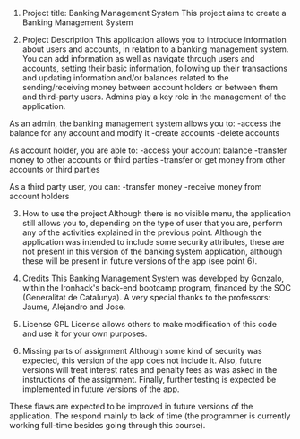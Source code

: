 1. Project title: Banking Management SystemThis project aims to create a Banking Management System2. Project DescriptionThis application allows you to introduce information about users and accounts, in relation to a banking management system. You can add information as well as navigate through users and accounts, setting their basic information, following up their transactions and updating information and/or balances related to the sending/receiving money between account holders or between them and third-party users. Admins play a key role in the management of the application.
As an admin, the banking management system allows you to:
-access the balance for any account and modify it
-create accounts
-delete accounts

As account holder, you are able to:
-access your account balance
-transfer money to other accounts or third parties
-transfer or get money from other accounts or third parties

As a third party user, you can:
-transfer money
-receive money from account holders3. How to use the projectAlthough there is no visible menu, the application still allows you to, depending on the type of user that you are, perform any of the activities explained in the previous point. Although the application was intended to include some security attributes, these are not present in this version of the banking system application, although these will be present in future versions of the app (see point 6).4. CreditsThis Banking Management System was developed by Gonzalo, within the Ironhack's back-end bootcamp program, financed by the SOC (Generalitat de Catalunya). A very special thanks to the professors: Jaume, Alejandro and Jose.5. LicenseGPL License allows others to make modification of this code and use it for your own purposes.

6. Missing parts of assignment
Although some kind of security was expected, this version of the app does not include it. Also, future versions will treat interest rates and penalty fees as was asked in the instructions of the assignment. Finally, further testing is expected be implemented in future versions of the app.

These flaws are expected to be improved in future versions of the application. The respond mainly to lack of time (the programmer is currently working full-time besides going through this course).